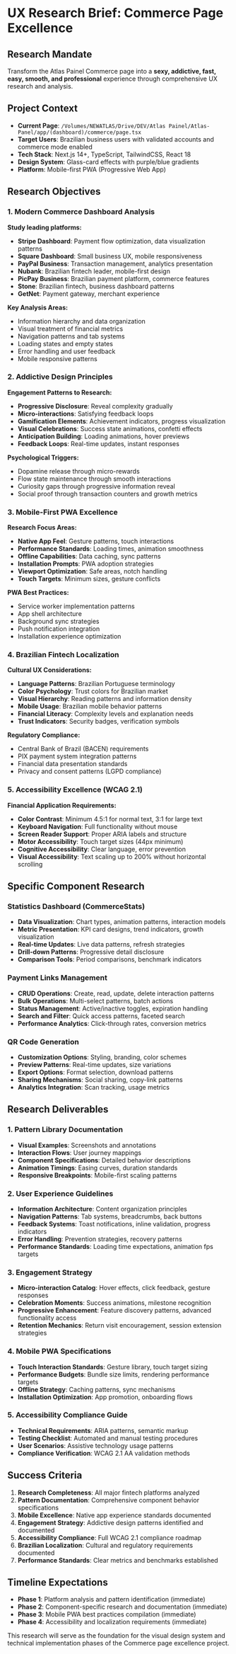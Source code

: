 # UX Research Brief: Commerce Page Excellence

## Research Mandate
Transform the Atlas Painel Commerce page into a **sexy, addictive, fast, easy, smooth, and professional** experience through comprehensive UX research and analysis.

## Project Context
- **Current Page**: `/Volumes/NEWATLAS/Drive/DEV/Atlas Painel/Atlas-Panel/app/(dashboard)/commerce/page.tsx`
- **Target Users**: Brazilian business users with validated accounts and commerce mode enabled
- **Tech Stack**: Next.js 14+, TypeScript, TailwindCSS, React 18
- **Design System**: Glass-card effects with purple/blue gradients
- **Platform**: Mobile-first PWA (Progressive Web App)

## Research Objectives

### 1. Modern Commerce Dashboard Analysis
**Study leading platforms:**
- **Stripe Dashboard**: Payment flow optimization, data visualization patterns
- **Square Dashboard**: Small business UX, mobile responsiveness
- **PayPal Business**: Transaction management, analytics presentation
- **Nubank**: Brazilian fintech leader, mobile-first design
- **PicPay Business**: Brazilian payment platform, commerce features
- **Stone**: Brazilian fintech, business dashboard patterns
- **GetNet**: Payment gateway, merchant experience

**Key Analysis Areas:**
- Information hierarchy and data organization
- Visual treatment of financial metrics
- Navigation patterns and tab systems
- Loading states and empty states
- Error handling and user feedback
- Mobile responsive patterns

### 2. Addictive Design Principles
**Engagement Patterns to Research:**
- **Progressive Disclosure**: Reveal complexity gradually
- **Micro-interactions**: Satisfying feedback loops
- **Gamification Elements**: Achievement indicators, progress visualization
- **Visual Celebrations**: Success state animations, confetti effects
- **Anticipation Building**: Loading animations, hover previews
- **Feedback Loops**: Real-time updates, instant responses

**Psychological Triggers:**
- Dopamine release through micro-rewards
- Flow state maintenance through smooth interactions
- Curiosity gaps through progressive information reveal
- Social proof through transaction counters and growth metrics

### 3. Mobile-First PWA Excellence
**Research Focus Areas:**
- **Native App Feel**: Gesture patterns, touch interactions
- **Performance Standards**: Loading times, animation smoothness
- **Offline Capabilities**: Data caching, sync patterns
- **Installation Prompts**: PWA adoption strategies
- **Viewport Optimization**: Safe areas, notch handling
- **Touch Targets**: Minimum sizes, gesture conflicts

**PWA Best Practices:**
- Service worker implementation patterns
- App shell architecture
- Background sync strategies
- Push notification integration
- Installation experience optimization

### 4. Brazilian Fintech Localization
**Cultural UX Considerations:**
- **Language Patterns**: Brazilian Portuguese terminology
- **Color Psychology**: Trust colors for Brazilian market
- **Visual Hierarchy**: Reading patterns and information density
- **Mobile Usage**: Brazilian mobile behavior patterns
- **Financial Literacy**: Complexity levels and explanation needs
- **Trust Indicators**: Security badges, verification symbols

**Regulatory Compliance:**
- Central Bank of Brazil (BACEN) requirements
- PIX payment system integration patterns
- Financial data presentation standards
- Privacy and consent patterns (LGPD compliance)

### 5. Accessibility Excellence (WCAG 2.1)
**Financial Application Requirements:**
- **Color Contrast**: Minimum 4.5:1 for normal text, 3:1 for large text
- **Keyboard Navigation**: Full functionality without mouse
- **Screen Reader Support**: Proper ARIA labels and structure
- **Motor Accessibility**: Touch target sizes (44px minimum)
- **Cognitive Accessibility**: Clear language, error prevention
- **Visual Accessibility**: Text scaling up to 200% without horizontal scrolling

## Specific Component Research

### Statistics Dashboard (CommerceStats)
- **Data Visualization**: Chart types, animation patterns, interaction models
- **Metric Presentation**: KPI card designs, trend indicators, growth visualization
- **Real-time Updates**: Live data patterns, refresh strategies
- **Drill-down Patterns**: Progressive detail disclosure
- **Comparison Tools**: Period comparisons, benchmark indicators

### Payment Links Management
- **CRUD Operations**: Create, read, update, delete interaction patterns
- **Bulk Operations**: Multi-select patterns, batch actions
- **Status Management**: Active/inactive toggles, expiration handling
- **Search and Filter**: Quick access patterns, faceted search
- **Performance Analytics**: Click-through rates, conversion metrics

### QR Code Generation
- **Customization Options**: Styling, branding, color schemes
- **Preview Patterns**: Real-time updates, size variations
- **Export Options**: Format selection, download patterns
- **Sharing Mechanisms**: Social sharing, copy-link patterns
- **Analytics Integration**: Scan tracking, usage metrics

## Research Deliverables

### 1. Pattern Library Documentation
- **Visual Examples**: Screenshots and annotations
- **Interaction Flows**: User journey mappings
- **Component Specifications**: Detailed behavior descriptions
- **Animation Timings**: Easing curves, duration standards
- **Responsive Breakpoints**: Mobile-first scaling patterns

### 2. User Experience Guidelines
- **Information Architecture**: Content organization principles
- **Navigation Patterns**: Tab systems, breadcrumbs, back buttons
- **Feedback Systems**: Toast notifications, inline validation, progress indicators
- **Error Handling**: Prevention strategies, recovery patterns
- **Performance Standards**: Loading time expectations, animation fps targets

### 3. Engagement Strategy
- **Micro-interaction Catalog**: Hover effects, click feedback, gesture responses
- **Celebration Moments**: Success animations, milestone recognition
- **Progressive Enhancement**: Feature discovery patterns, advanced functionality access
- **Retention Mechanics**: Return visit encouragement, session extension strategies

### 4. Mobile PWA Specifications
- **Touch Interaction Standards**: Gesture library, touch target sizing
- **Performance Budgets**: Bundle size limits, rendering performance targets
- **Offline Strategy**: Caching patterns, sync mechanisms
- **Installation Optimization**: App promotion, onboarding flows

### 5. Accessibility Compliance Guide
- **Technical Requirements**: ARIA patterns, semantic markup
- **Testing Checklist**: Automated and manual testing procedures
- **User Scenarios**: Assistive technology usage patterns
- **Compliance Verification**: WCAG 2.1 AA validation methods

## Success Criteria
1. **Research Completeness**: All major fintech platforms analyzed
2. **Pattern Documentation**: Comprehensive component behavior specifications
3. **Mobile Excellence**: Native app experience standards documented
4. **Engagement Strategy**: Addictive design patterns identified and documented
5. **Accessibility Compliance**: Full WCAG 2.1 compliance roadmap
6. **Brazilian Localization**: Cultural and regulatory requirements documented
7. **Performance Standards**: Clear metrics and benchmarks established

## Timeline Expectations
- **Phase 1**: Platform analysis and pattern identification (immediate)
- **Phase 2**: Component-specific research and documentation (immediate)
- **Phase 3**: Mobile PWA best practices compilation (immediate)
- **Phase 4**: Accessibility and localization requirements (immediate)

This research will serve as the foundation for the visual design system and technical implementation phases of the Commerce page excellence project.